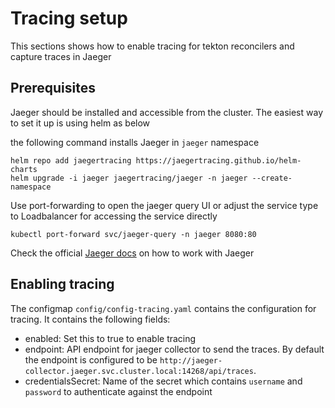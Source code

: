 # Tracing setup

This sections shows how to enable tracing for tekton reconcilers and
capture traces in Jaeger

## Prerequisites

Jaeger should be installed and accessible from the cluster. The easiest
way to set it up is using helm as below

the following command installs Jaeger in `jaeger` namespace

```
helm repo add jaegertracing https://jaegertracing.github.io/helm-charts
helm upgrade -i jaeger jaegertracing/jaeger -n jaeger --create-namespace
```

Use port-forwarding to open the jaeger query UI or adjust the service
type to Loadbalancer for accessing the service directly

```
kubectl port-forward svc/jaeger-query -n jaeger 8080:80
```

Check the official [Jaeger docs](https://www.jaegertracing.io/docs/) on how to work with Jaeger

## Enabling tracing

The configmap `config/config-tracing.yaml` contains the configuration for tracing. It contains the following fields:

* enabled: Set this to true to enable tracing
* endpoint: API endpoint for jaeger collector to send the traces. By default the endpoint is configured to be `http://jaeger-collector.jaeger.svc.cluster.local:14268/api/traces`.
* credentialsSecret: Name of the secret which contains `username` and `password` to authenticate against the endpoint
